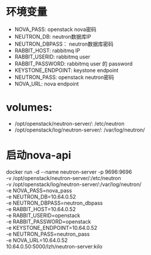# 环境变量
- NOVA_PASS: openstack nova密码
- NEUTRON_DB: neutron数据库IP
- NEUTRON_DBPASS： neutron数据库密码
- RABBIT_HOST: rabbitmq IP
- RABBIT_USERID: rabbitmq user
- RABBIT_PASSWORD: rabbitmq user 的 password
- KEYSTONE_ENDPOINT: keystone endpoint
- NEUTRON_PASS: openstack neutron密码
- NOVA_URL: nova endpoint

# volumes:
- /opt/openstack/neutron-server/: /etc/neutron
- /opt/openstack/log/neutron-server/: /var/log/neutron/

# 启动nova-api
docker run -d --name neutron-server -p 9696:9696 \
    -v /opt/openstack/neutron-server/:/etc/neutron \
    -v /opt/openstack/log/neutron-server/:/var/log/neutron/ \
    -e NOVA_PASS=nova_pass \
    -e NEUTRON_DB=10.64.0.52 \
    -e NEUTRON_DBPASS=neutron_dbpass \
    -e RABBIT_HOST=10.64.0.52 \
    -e RABBIT_USERID=openstack \
    -e RABBIT_PASSWORD=openstack \
    -e KEYSTONE_ENDPOINT=10.64.0.52 \
    -e NEUTRON_PASS=neutron_pass \
    -e NOVA_URL=10.64.0.52 \
    10.64.0.50:5000/lzh/neutron-server:kilo